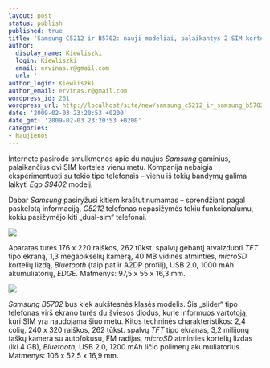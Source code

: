 ```yaml
---
layout: post
status: publish
published: true
title: 'Samsung C5212 ir B5702: nauji modeliai, palaikantys 2 SIM korteles'
author:
  display_name: Kiewliszki
  login: Kiewliszki
  email: ervinas.r@gmail.com
  url: ''
author_login: Kiewliszki
author_email: ervinas.r@gmail.com
wordpress_id: 261
wordpress_url: http://localhost/site/new/samsung_c5212_ir_samsung_b5702_nauji_modeliai__palaikantys_2_sim_koreteles/
date: '2009-02-03 23:20:53 +0200'
date_gmt: '2009-02-03 23:20:53 +0200'
categories:
- Naujienos
---
```

<p>Internete pasirodė smulkmenos apie du naujus <i>Samsung</i> gaminius, palaikančius dvi SIM korteles vienu metu. Kompanija nebaigia eksperimentuoti su tokio tipo telefonais – vienu iš tokių bandymų galima laikyti <i>Ego S9402</i> modelį. </p>
<p>Dabar <i>Samsung</i> pasiryžusi kitiem kraštutinumamas – sprendžiant pagal paskelbtą informaciją, <i>C5212</i> telefonas nepasižymės tokiu funkcionalumu, kokiu pasižymėjo kiti „dual-sim“ telefonai.</p>
<p><img src="http://svarke.technews.lt/Samsung-C5112" /></p>
<p>Aparatas turės 176 x 220 raiškos, 262 tūkst. spalvų gebantį atvaizduoti <i>TFT</i> tipo ekraną, 1,3 megapikselių kamerą, 40 MB vidinės atminties, <i>microSD</i> kortelių lizdą, <i>Bluetooth</i> (taip pat ir A2DP profilį), USB 2.0, 1000 mAh akumuliatorių, <i>EDGE</i>. Matmenys: 97,5 x 55 x 16,3 mm.</p>
<p><img src="http://svarke.technews.lt/Samsung-B5702" /></p>
<p><i>Samsung B5702</i> bus kiek aukštesnės klasės modelis. Šis „slider“ tipo telefonas virš ekrano turės du šviesos diodus, kurie informuos vartotoją, kuri SIM yra naudojama šiuo metu. Kitos techninės charakteristikos: 2,4 colių, 240 x 320 raiškos, 262 tūkst. spalvų <i>TFT</i> tipo ekranas, 3,2 milijonų taškų kamera su autofokusu, FM radijas, <i>microSD</i> atminties kortelių lizdas (iki 4 GB), <i>Bluetooth</i>, USB 2.0, 1200 mAh ličio polimerų akumuliatorius. Matmenys: 106 x 52,5 x 16,9 mm.</p>
